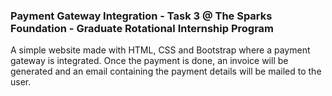 ### Payment Gateway Integration - Task 3 @ The Sparks Foundation - Graduate Rotational Internship Program 

A simple website made with HTML, CSS and Bootstrap where a payment gateway is integrated. Once the payment is done, an invoice will be generated and an email containing the payment details will be mailed to the user.
